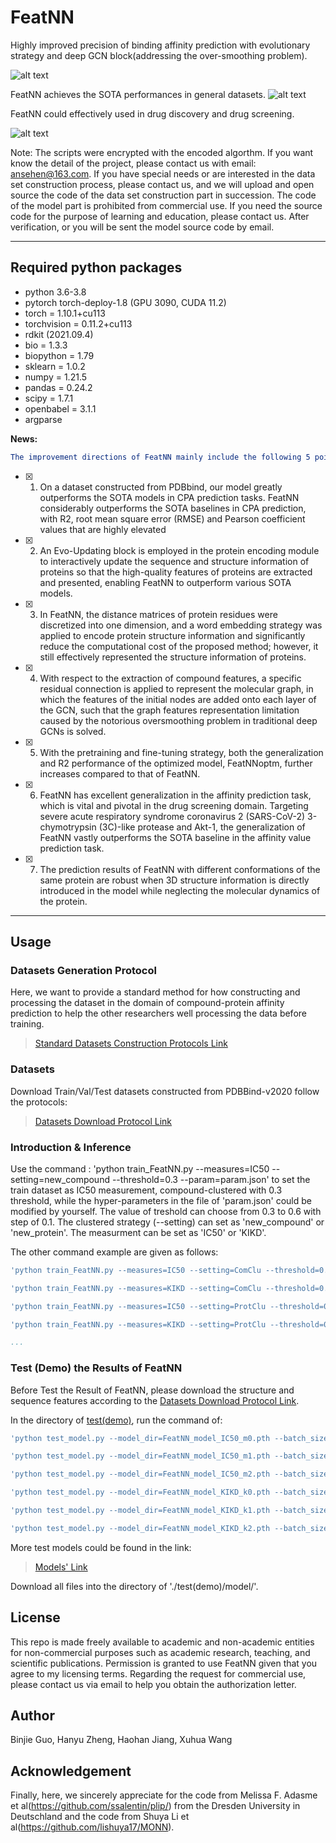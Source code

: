 # FeatNN
Highly improved precision of binding affinity prediction with evolutionary strategy and deep GCN block(addressing the over-smoothing problem).

![alt text](https://github.com/StarLight1212/FeatNN/blob/main/meta/Fig1.jpg "FeatNN Architecture")

FeatNN achieves the SOTA performances in general datasets.
![alt text](https://github.com/StarLight1212/FeatNN/blob/main/meta/Fig2.jpg "SOTA Results")


FeatNN could effectively used in drug discovery and drug screening.

![alt text](https://github.com/StarLight1212/FeatNN/blob/main/meta/Fig6.jpg "Drug Screening Results")

Note: The scripts were encrypted with the encoded algorthm. If you want know the detail of the project, please contact us with email: ansehen@163.com. If you have special needs or are interested in the data set construction process, please contact us, and we will upload and open source the code of the data set construction part in succession. The code of the model part is prohibited from commercial use. If you need the source code for the purpose of learning and education, please contact us. After verification, or you will be sent the model source code by email.
___  

## Required python packages
- python 3.6-3.8
- pytorch torch-deploy-1.8 (GPU 3090, CUDA 11.2)
- torch = 1.10.1+cu113
- torchvision = 0.11.2+cu113
- rdkit (2021.09.4)
- bio = 1.3.3
- biopython = 1.79
- sklearn = 1.0.2
- numpy = 1.21.5
- pandas = 0.24.2
- scipy = 1.7.1
- openbabel = 3.1.1
- argparse


**News:**    
```yaml
The improvement directions of FeatNN mainly include the following 5 points:  
```  
- [x] 1. On a dataset constructed from PDBbind, our model greatly outperforms the SOTA models in CPA prediction tasks. FeatNN considerably outperforms the SOTA baselines in CPA prediction, with R2, root mean square error (RMSE) and Pearson coefficient values that are highly elevated  
- [x] 2. An Evo-Updating block is employed in the protein encoding module to interactively update the sequence and structure information of proteins so that the high-quality features of proteins are extracted and presented, enabling FeatNN to outperform various SOTA models.  
- [x] 3. In FeatNN, the distance matrices of protein residues were discretized into one dimension, and a word embedding strategy was applied to encode protein structure information and significantly reduce the computational cost of the proposed method; however, it still effectively represented the structure information of proteins. 
- [x] 4. With respect to the extraction of compound features, a specific residual connection is applied to represent the molecular graph, in which the features of the initial nodes are added onto each layer of the GCN, such that the graph features representation limitation caused by the notorious oversmoothing problem in traditional deep GCNs is solved.
- [x] 5. With the pretraining and fine-tuning strategy, both the generalization and R2 performance of the optimized model, FeatNNoptm, further increases compared to that of FeatNN.
- [x] 6. FeatNN has excellent generalization in the affinity prediction task, which is vital and pivotal in the drug screening domain. Targeting severe acute respiratory syndrome coronavirus 2 (SARS-CoV-2) 3-chymotrypsin (3C)-like protease and Akt-1, the generalization of FeatNN vastly outperforms the SOTA baseline in the affinity value prediction task.
- [x] 7. The prediction results of FeatNN with different conformations of the same protein are robust when 3D structure information is directly introduced in the model while neglecting the molecular dynamics of the protein.

------

## Usage 
### Datasets Generation Protocol
Here, we want to provide a standard method for how constructing and processing the dataset in the domain of compound-protein affinity prediction to help the other researchers well processing the data before training.
  > [Standard Datasets Construction Protocols Link](https://github.com/StarLight1212/FeatNN/blob/main/DataGenerates/Dataset_Construction_Protocols.md)


### Datasets
Download Train/Val/Test datasets constructed from PDBBind-v2020 follow the protocols:  
  > [Datasets Download Protocol Link](https://github.com/StarLight1212/FeatNN/blob/main/Datasets/Download_Dataset_from_GoogleDrive.md)

### Introduction & Inference

Use the command : 'python train_FeatNN.py --measures=IC50 --setting=new_compound --threshold=0.3 --param=param.json' to set the train dataset as IC50 measurement, compound-clustered with 0.3 threshold, while the hyper-parameters in the file of 'param.json' could be modified by yourself. The value of treshold can choose from 0.3 to 0.6 with step of 0.1. The clustered strategy (--setting) can set as 'new_compound' or 'new_protein'. The measurment can be set as 'IC50' or 'KIKD'.


The other command example are given as follows:
```yaml
'python train_FeatNN.py --measures=IC50 --setting=ComClu --threshold=0.3 --param=param.json --batch_size=16'

'python train_FeatNN.py --measures=KIKD --setting=ComClu --threshold=0.3 --param=param.json --batch_size=16'

'python train_FeatNN.py --measures=IC50 --setting=ProtClu --threshold=0.3 --param=param.json --batch_size=16'

'python train_FeatNN.py --measures=KIKD --setting=ProtClu --threshold=0.6 --param=param.json --batch_size=16'

...
```  
### Test (Demo) the Results of FeatNN
Before Test the Result of FeatNN, please download the structure and sequence features according to the [Datasets Download Protocol Link](https://github.com/StarLight1212/FeatNN/blob/main/Datasets/Download_Dataset_from_GoogleDrive.md).

In the directory of [test(demo)](https://github.com/StarLight1212/FeatNN/tree/main/test(demo)), run the command of:
```yaml
'python test_model.py --model_dir=FeatNN_model_IC50_m0.pth --batch_size=16 --measures=IC50'

'python test_model.py --model_dir=FeatNN_model_IC50_m1.pth --batch_size=16 --measures=IC50'

'python test_model.py --model_dir=FeatNN_model_IC50_m2.pth --batch_size=16 --measures=IC50'

'python test_model.py --model_dir=FeatNN_model_KIKD_k0.pth --batch_size=16 --measures=KIKD'

'python test_model.py --model_dir=FeatNN_model_KIKD_k1.pth --batch_size=16 --measures=KIKD'

'python test_model.py --model_dir=FeatNN_model_KIKD_k2.pth --batch_size=16 --measures=KIKD'
```  
More test models could be found in the link: 
 > [Models' Link](https://drive.google.com/drive/folders/1ZLciROL7MPn0PY63Bd6HMCFE7fDPDg4c?usp=share_link)

Download all files into the directory of './test(demo)/model/'.

## License  
This repo is made freely available to academic and non-academic entities for non-commercial purposes such as academic research, teaching, and scientific publications. Permission is granted to use FeatNN given that you agree to my licensing terms. Regarding the request for commercial use, please contact us via email to help you obtain the authorization letter.  

## Author  
Binjie Guo, Hanyu Zheng, Haohan Jiang, Xuhua Wang


## Acknowledgement
Finally, here, we sincerely appreciate for the code from Melissa F. Adasme et al(https://github.com/ssalentin/plip/) from the Dresden University in Deutschland and the code from Shuya Li et al(https://github.com/lishuya17/MONN).
